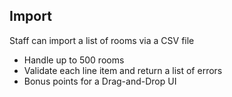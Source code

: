 ## Import

Staff can import a list of rooms via a CSV file

- Handle up to 500 rooms
- Validate each line item and return a list of errors
- Bonus points for a Drag-and-Drop UI
